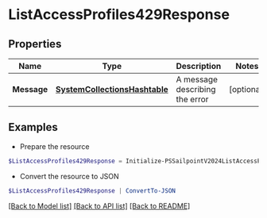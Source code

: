 # ListAccessProfiles429Response
## Properties

Name | Type | Description | Notes
------------ | ------------- | ------------- | -------------
**Message** | [**SystemCollectionsHashtable**](.md) | A message describing the error | [optional] 

## Examples

- Prepare the resource
```powershell
$ListAccessProfiles429Response = Initialize-PSSailpointV2024ListAccessProfiles429Response  -Message  Rate Limit Exceeded 
```

- Convert the resource to JSON
```powershell
$ListAccessProfiles429Response | ConvertTo-JSON
```

[[Back to Model list]](../README.md#documentation-for-models) [[Back to API list]](../README.md#documentation-for-api-endpoints) [[Back to README]](../README.md)

